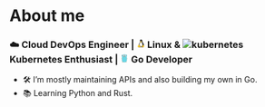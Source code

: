 # About me

### :cloud: Cloud DevOps Engineer | <img src="https://raw.githubusercontent.com/devicons/devicon/master/icons/linux/linux-original.svg" alt="linux" width="15" height="15"/> Linux & <img src="https://www.vectorlogo.zone/logos/kubernetes/kubernetes-icon.svg" alt="kubernetes" width="15" height="15"/> Kubernetes Enthusiast | <img src="https://raw.githubusercontent.com/devicons/devicon/master/icons/go/go-original.svg" alt="go" width="15" height="15"/> Go Developer

- 🛠️ I’m mostly maintaining APIs and also building my own in Go.
- 📚 Learning Python and Rust.

<!--

> [!NOTE]  
> Info example.

> [!IMPORTANT]  
> Important example.

> [!WARNING]  
> Warning example.

-->
